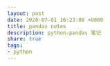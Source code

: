 ```yaml
---
layout: post
date: 2020-07-01 16:23:00 +0800
title: pandas notes
description: python-pandas 笔记
share: true
tags: 
- python
---
```


